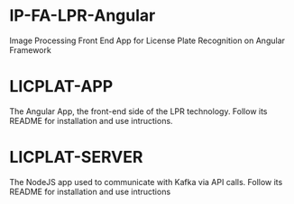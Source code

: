 # IP-FA-LPR-Angular

Image Processing Front End App for License Plate Recognition on Angular Framework

# LICPLAT-APP

The Angular App, the front-end side of the LPR technology. Follow its README for installation and use intructions.

# LICPLAT-SERVER

The NodeJS app used to communicate with Kafka via API calls. Follow its README for installation and use intructions
